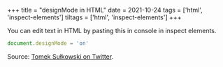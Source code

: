 +++
title = "designMode in HTML"
date = 2021-10-24
tags = ['html', 'inspect-elements']
tiltags = ['html', 'inspect-elements']
+++

You can edit text in HTML by pasting this in console in inspect elements.

```javascript
document.designMode = 'on'
```

Source: [Tomek Sułkowski on Twitter](https://twitter.com/sulco/status/1177559150563344384).
